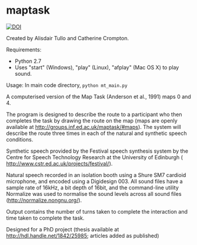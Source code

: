 # maptask

[![DOI](https://zenodo.org/badge/151560294.svg)](https://zenodo.org/badge/latestdoi/151560294)

Created by Alisdair Tullo and Catherine Crompton.

Requirements:

* Python 2.7
* Uses "start" (Windows), "play" (Linux), "afplay" (Mac OS X) to play sound.

Usage: In main code directory, `python mt_main.py`

A computerised version of the Map Task (Anderson et al., 1991) maps 0 and 4.

The program is designed to describe the route to a participant who then completes the task by drawing the route on the map (maps are openly available at http://groups.inf.ed.ac.uk/maptask/#maps). The system will describe the route three times in each of the natural and synthetic speech conditions.

Synthetic speech provided by the Festival speech synthesis system by the Centre for Speech Technology Research at the University of Edinburgh ( http://www.cstr.ed.ac.uk/projects/festival/).

Natural speech  recorded in an isolation booth using a Shure SM7 cardioid microphone, and encoded using a Digidesign 003. All sound files have a sample rate of 16kHz, a bit depth of 16bit, and the command-line utility Normalize was used to normalise the sound levels across all sound files (http://normalize.nongnu.org/).

Output contains the number of turns taken to complete the interaction and time taken to complete the task.

Designed for a PhD project (thesis available at http://hdl.handle.net/1842/25985; articles added as published) 
